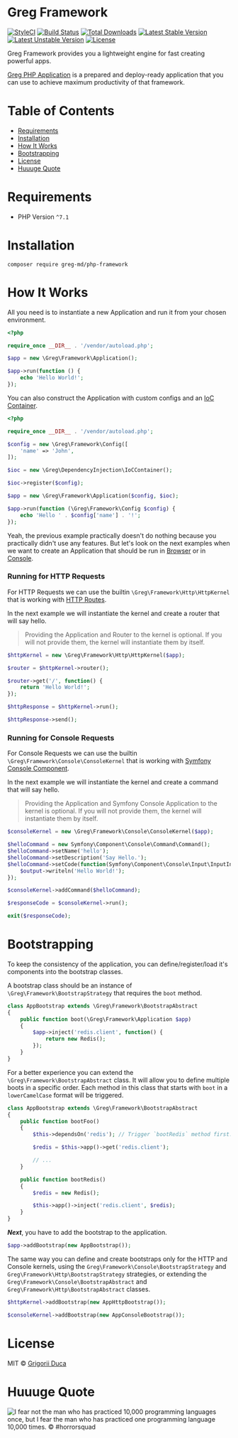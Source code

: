 # Greg Framework

[![StyleCI](https://styleci.io/repos/29315729/shield?style=flat)](https://styleci.io/repos/29315729)
[![Build Status](https://travis-ci.org/greg-md/php-framework.svg)](https://travis-ci.org/greg-md/php-framework)
[![Total Downloads](https://poser.pugx.org/greg-md/php-framework/d/total.svg)](https://packagist.org/packages/greg-md/php-framework)
[![Latest Stable Version](https://poser.pugx.org/greg-md/php-framework/v/stable.svg)](https://packagist.org/packages/greg-md/php-framework)
[![Latest Unstable Version](https://poser.pugx.org/greg-md/php-framework/v/unstable.svg)](https://packagist.org/packages/greg-md/php-framework)
[![License](https://poser.pugx.org/greg-md/php-framework/license.svg)](https://packagist.org/packages/greg-md/php-framework)

Greg Framework provides you a lightweight engine for fast creating powerful apps.

[Greg PHP Application](https://github.com/greg-md/php-app) is a prepared and deploy-ready application that you can use
to achieve maximum productivity of that framework.

# Table of Contents

* [Requirements](#requirements)
* [Installation](#installation)
* [How It Works](#how-it-works)
* [Bootstrapping](#bootstrapping)
* [License](#license)
* [Huuuge Quote](#huuuge-quote)

# Requirements

* PHP Version `^7.1`

# Installation

`composer require greg-md/php-framework`

# How It Works

All you need is to instantiate a new Application and run it from your chosen environment.

```php
<?php

require_once __DIR__ . '/vendor/autoload.php';

$app = new \Greg\Framework\Application();

$app->run(function () {
    echo 'Hello World!';
});
```

You can also construct the Application with custom configs and an [IoC Container](https://github.com/greg-md/php-dependency-injection).

```php
<?php

require_once __DIR__ . '/vendor/autoload.php';

$config = new \Greg\Framework\Config([
    'name' => 'John',
]);

$ioc = new \Greg\DependencyInjection\IoCContainer();

$ioc->register($config);

$app = new \Greg\Framework\Application($config, $ioc);

$app->run(function (\Greg\Framework\Config $config) {
    echo 'Hello ' . $config['name'] . '!';
});
```

Yeah, the previous example practically doesn't do nothing because you practically didn't use any features.
But let's look on the next examples when we want to create an Application
that should be run in [Browser](#running-for-http-requests) or in [Console](#running-for-console-requests).

### Running for HTTP Requests

For HTTP Requests we can use the builtin `\Greg\Framework\Http\HttpKernel`
that is working with [HTTP Routes](https://github.com/greg-md/php-router).

In the next example we will instantiate the kernel and create a router that will say hello.

> Providing the Application and Router to the kernel is optional.
> If you will not provide them, the kernel will instantiate them by itself.

```php
$httpKernel = new \Greg\Framework\Http\HttpKernel($app);

$router = $httpKernel->router();

$router->get('/', function() {
    return 'Hello World!';
});

$httpResponse = $httpKernel->run();

$httpResponse->send();
```

### Running for Console Requests

For Console Requests we can use the builtin `\Greg\Framework\Console\ConsoleKernel`
that is working with [Symfony Console Component](http://symfony.com/doc/current/components/console.html).

In the next example we will instantiate the kernel and create a command that will say hello.

> Providing the Application and Symfony Console Application to the kernel is optional.
> If you will not provide them, the kernel will instantiate them by itself.

```php
$consoleKernel = new \Greg\Framework\Console\ConsoleKernel($app);

$helloCommand = new Symfony\Component\Console\Command\Command();
$helloCommand->setName('hello');
$helloCommand->setDescription('Say Hello.');
$helloCommand->setCode(function(Symfony\Component\Console\Input\InputInterface $input, Symfony\Component\Console\Output\OutputInterface $output) {
    $output->writeln('Hello World!');
});

$consoleKernel->addCommand($helloCommand);

$responseCode = $consoleKernel->run();

exit($responseCode);
```

# Bootstrapping

To keep the consistency of the application, you can define/register/load it's components into the bootstrap classes.

A bootstrap class should be an instance of `\Greg\Framework\BootstrapStrategy` that requires the `boot` method.

```php
class AppBootstrap extends \Greg\Framework\BootstrapAbstract
{
    public function boot(\Greg\Framework\Application $app)
    {
        $app->inject('redis.client', function() {
            return new Redis();
        });
    }
}
```

For a better experience you can extend the `\Greg\Framework\BootstrapAbstract` class.
It will allow you to define multiple boots in a specific order.
Each method in this class that starts with `boot` in a `lowerCamelCase` format will be triggered. 

```php
class AppBootstrap extends \Greg\Framework\BootstrapAbstract
{
    public function bootFoo()
    { 
        $this->dependsOn('redis'); // Trigger `bootRedis` method first.

        $redis = $this->app()->get('redis.client');

        // ...
    }

    public function bootRedis()
    {
        $redis = new Redis();

        $this->app()->inject('redis.client', $redis);
    }
}
```

***Next***, you have to add the bootstrap to the application.

```php
$app->addBootstrap(new AppBootstrap());
```

The same way you can define and create bootstraps only for the HTTP and Console kernels,
using the `Greg\Framework\Console\BootstrapStrategy` and `Greg\Framework\Http\BootstrapStrategy` strategies,
or extending the `Greg\Framework\Console\BootstrapAbstract` and `Greg\Framework\Http\BootstrapAbstract` classes.

```php
$httpKernel->addBootstrap(new AppHttpBootstrap());
```

```php
$consoleKernel->addBootstrap(new AppConsoleBootstrap());
```

# License

MIT © [Grigorii Duca](http://greg.md)

# Huuuge Quote

![I fear not the man who has practiced 10,000 programming languages once, but I fear the man who has practiced one programming language 10,000 times. &copy; #horrorsquad](http://greg.md/huuuge-quote-fb.jpg)

